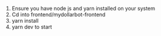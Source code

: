 1. Ensure you have node js and yarn installed on your system
2. Cd into frontend/mydollarbot-frontend
3. yarn install 
4. yarn dev to start

